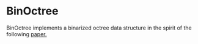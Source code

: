 # BinOctree
BinOctree implements a binarized octree data structure in the spirit of the following [paper.](https://arxiv.org/pdf/1712.00408.pdf)
